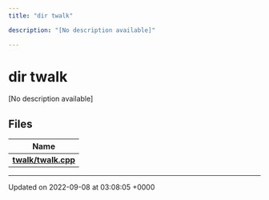 ```yaml
---
title: "dir twalk"

description: "[No description available]"

---
```


# dir twalk

[No description available]

## Files

| Name           |
| -------------- |
| **[twalk/twalk.cpp](/documentation/code/files/twalk_8cpp/#file-twalk-twalk-cpp)**  |






-------------------------------

Updated on 2022-09-08 at 03:08:05 +0000
